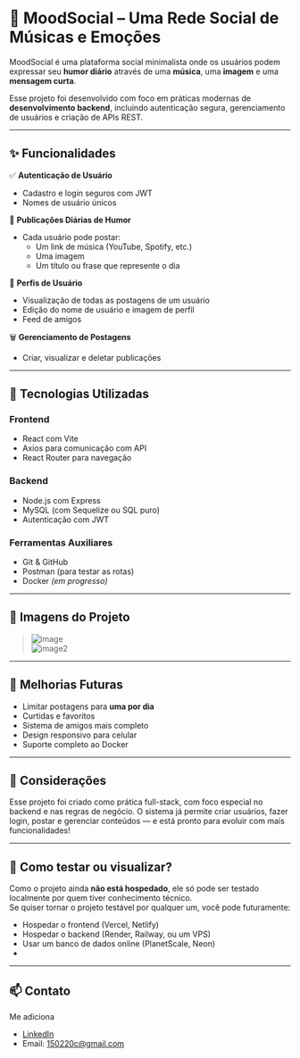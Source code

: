 # 🎵 MoodSocial – Uma Rede Social de Músicas e Emoções

MoodSocial é uma plataforma social minimalista onde os usuários podem expressar seu **humor diário** através de uma **música**, uma **imagem** e uma **mensagem curta**.

Esse projeto foi desenvolvido com foco em práticas modernas de **desenvolvimento backend**, incluindo autenticação segura, gerenciamento de usuários e criação de APIs REST.

---

## ✨ Funcionalidades

✅ **Autenticação de Usuário**  
- Cadastro e login seguros com JWT  
- Nomes de usuário únicos

🎵 **Publicações Diárias de Humor**  
- Cada usuário pode postar:  
  - Um link de música (YouTube, Spotify, etc.)  
  - Uma imagem  
  - Um título ou frase que represente o dia  

👤 **Perfis de Usuário**  
- Visualização de todas as postagens de um usuário  
- Edição do nome de usuário e imagem de perfil  
- Feed de amigos

🗑️ **Gerenciamento de Postagens**  
- Criar, visualizar e deletar publicações  

---

## 🧰 Tecnologias Utilizadas

### Frontend
- React com Vite
- Axios para comunicação com API
- React Router para navegação

### Backend
- Node.js com Express
- MySQL (com Sequelize ou SQL puro)
- Autenticação com JWT

### Ferramentas Auxiliares
- Git & GitHub
- Postman (para testar as rotas)
- Docker *(em progresso)*

---

## 📸 Imagens do Projeto

> ![image](https://github.com/user-attachments/assets/1ce2538d-c465-40f3-b6db-95956ea8c9d1)  
> ![image2](https://github.com/user-attachments/assets/e102f963-760f-4e97-8af4-bebfd42ac20e)

---

## 🧠 Melhorias Futuras

- Limitar postagens para **uma por dia**
- Curtidas e favoritos
- Sistema de amigos mais completo
- Design responsivo para celular
- Suporte completo ao Docker

---

## 💬 Considerações

Esse projeto foi criado como prática full-stack, com foco especial no backend e nas regras de negócio. O sistema já permite criar usuários, fazer login, postar e gerenciar conteúdos — e está pronto para evoluir com mais funcionalidades!

---

## 🔗 Como testar ou visualizar?

Como o projeto ainda **não está hospedado**, ele só pode ser testado localmente por quem tiver conhecimento técnico.  
Se quiser tornar o projeto testável por qualquer um, você pode futuramente:

- Hospedar o frontend (Vercel, Netlify)
- Hospedar o backend (Render, Railway, ou um VPS)
- Usar um banco de dados online (PlanetScale, Neon)
- 
---

## 📫 Contato

Me adiciona

- [LinkedIn](https://www.linkedin.com/in/samuel-menezes-nabarrete-7787a4353/)
- Email: 150220c@gmail.com

